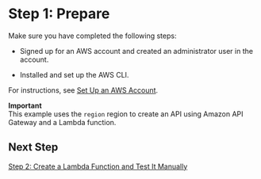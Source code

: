 # Step 1: Prepare<a name="with-on-demand-https-example-prepare"></a>

Make sure you have completed the following steps:

+ Signed up for an AWS account and created an administrator user in the account\. 

+ Installed and set up the AWS CLI\. 

For instructions, see [Set Up an AWS Account](setup.md)\. 

**Important**  
This example uses the `region` region to create an API using Amazon API Gateway and a Lambda function\.

## Next Step<a name="with-on-demand-https-example-prepare-next-step"></a>

[Step 2: Create a Lambda Function and Test It Manually](with-on-demand-https-example-create-test-manually.md)